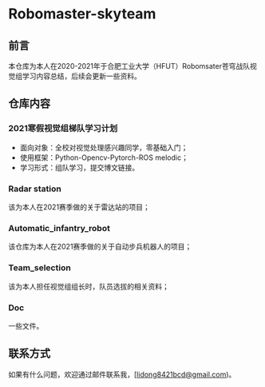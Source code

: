 # Robomaster-skyteam

## 前言

本仓库为本人在2020-2021年于合肥工业大学（HFUT）Robomsater苍穹战队视觉组学习内容总结，后续会更新一些资料。

## 仓库内容

### 2021寒假视觉组梯队学习计划

- 面向对象：全校对视觉处理感兴趣同学，零基础入门；
- 使用框架：Python-Opencv-Pytorch-ROS melodic；
- 学习形式：组队学习，提交博文链接。

### Radar station
该为本人在2021赛季做的关于雷达站的项目；

### Automatic_infantry_robot
该仓库为本人在2021赛季做的关于自动步兵机器人的项目；

### Team_selection
该为本人担任视觉组组长时，队员选拔的相关资料；

### Doc
一些文件。

## 联系方式

如果有什么问题，欢迎通过邮件联系我，[lidong8421bcd@gmail.com)。
